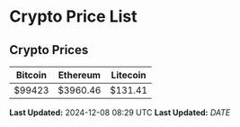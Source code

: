 # Crypto Price List

## Crypto Prices
| Bitcoin | Ethereum | Litecoin |
| ------- | -------- | -------- |
| $99423 | $3960.46 | $131.41 |
**Last Updated:** 2024-12-08 08:29 UTC
**Last Updated:** $DATE$
